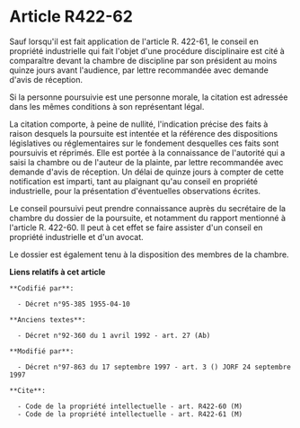 # Article R422-62

Sauf lorsqu'il est fait application de l'article R. 422-61, le conseil en propriété industrielle qui fait l'objet d'une
procédure disciplinaire est cité à comparaître devant la chambre de discipline par son président au moins quinze jours avant
l'audience, par lettre recommandée avec demande d'avis de réception.

Si la personne poursuivie est une personne morale, la citation est adressée dans les mêmes conditions à son représentant
légal.

La citation comporte, à peine de nullité, l'indication précise des faits à raison desquels la poursuite est intentée et la
référence des dispositions législatives ou réglementaires sur le fondement desquelles ces faits sont poursuivis et réprimés.
Elle est portée à la connaissance de l'autorité qui a saisi la chambre ou de l'auteur de la plainte, par lettre recommandée
avec demande d'avis de réception. Un délai de quinze jours à compter de cette notification est imparti, tant au plaignant
qu'au conseil en propriété industrielle, pour la présentation d'éventuelles observations écrites.

Le conseil poursuivi peut prendre connaissance auprès du secrétaire de la chambre du dossier de la poursuite, et notamment du
rapport mentionné à l'article R. 422-60. Il peut à cet effet se faire assister d'un conseil en propriété industrielle et d'un
avocat.

Le dossier est également tenu à la disposition des membres de la chambre.

**Liens relatifs à cet article**

	**Codifié par**:

	  - Décret n°95-385 1955-04-10

	**Anciens textes**:

	  - Décret n°92-360 du 1 avril 1992 - art. 27 (Ab)

	**Modifié par**:

	  - Décret n°97-863 du 17 septembre 1997 - art. 3 () JORF 24 septembre 1997

	**Cite**:

	  - Code de la propriété intellectuelle - art. R422-60 (M)
	  - Code de la propriété intellectuelle - art. R422-61 (M)
